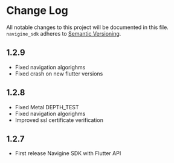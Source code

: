 # Change Log
All notable changes to this project will be documented in this file.
`navigine_sdk` adheres to [Semantic Versioning](http://semver.org/).

## 1.2.9

* Fixed navigation algorighms
* Fixed crash on new flutter versions

## 1.2.8

* Fixed Metal DEPTH_TEST
* Fixed navigation algorighms
* Improved ssl certificate verification

## 1.2.7

* First release Navigine SDK with Flutter API